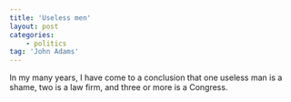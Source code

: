 ```yaml
---
title: 'Useless men'
layout: post
categories:
    - politics
tag: 'John Adams'
---
```


In my many years, I have come to a conclusion that one useless man is a shame, two is a law firm, and three or more is a Congress.
